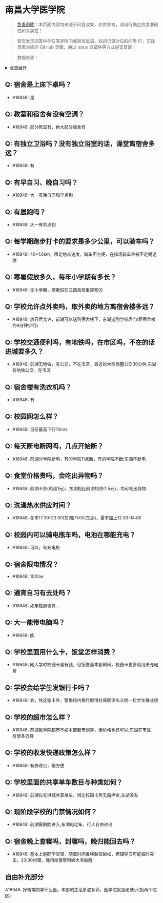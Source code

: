 # 南昌大学医学院

> [免责声明](https://colleges.chat/#_3)：本页面内容均来源于问卷收集，仅供参考，请自行确定信息准确性和真实性！

> 若您发现回答中存在答非所问或胡言乱语，欢迎记录对应的问卷 ID，前往页面对应的 GitHub 页面，通过 issue 或邮件等方式提交反馈！

> 数据来源：

<details><summary>点击展开</summary>
<ul>
<li>A18948: 匿名 (2023 年 06 月)</li>
</ul>
</details>

## Q: 宿舍是上床下桌吗？

- A18948: 是

## Q: 教室和宿舍有没有空调？

- A18948: 部分教室有，绝大部分宿舍有

## Q: 有独立卫浴吗？没有独立浴室的话，澡堂离宿舍多远？

- A18948: 有

## Q: 有早自习、晚自习吗？

- A18948: 大一有晚自习和早点到

## Q: 有晨跑吗？

- A18948: 大一有早点到

## Q: 每学期跑步打卡的要求是多少公里，可以骑车吗？

- A18948: 40\*1.6km，限定地点速度，骑车不方便，在操场骑车会被不定期逮住

## Q: 寒暑假放多久，每年小学期有多长？

- A18948: 无小学期，寒暑假在江西高校里算短的

## Q: 学校允许点外卖吗，取外卖的地方离宿舍楼多远？

- A18948: 放开后允许，前湖可以送到宿舍楼下，东湖送到学校后门(距宿舍楼约4分钟步行)

## Q: 学校交通便利吗，有地铁吗，在市区吗，不在的话进城要多久？

- A18948: 前湖无地铁，有公交，不在市区，最近的大型商圈公交30分钟;东湖有地铁公交，在市区

## Q: 宿舍楼有洗衣机吗？

- A18948: 有

## Q: 校园网怎么样？

- A18948: 目前最高下行10m/s

## Q: 每天断电断网吗，几点开始断？

- A18948: 前湖分学院断电，有的学院11点断，有的学院不断;东湖不断电

## Q: 食堂价格贵吗，会吃出异物吗？

- A18948: 前湖不贵(鸡蛋1元)，东湖相比前湖较贵(1.5元)，均可吃出异物

## Q: 洗澡热水供应时间？

- A18948: 冬季17:30-23:00(前湖)/1:00(东湖)，夏季加上12:30-14:00

## Q: 校园内可以骑电瓶车吗，电池在哪能充电？

- A18948: 可以，有充电桩

## Q: 宿舍限电情况？

- A18948: 1000w

## Q: 通宵自习有去处吗？

- A18948: 如果楼道也算...

## Q: 大一能带电脑吗？

- A18948: 能

## Q: 学校里面用什么卡，饭堂怎样消费？

- A18948: 刚入学时校园卡里有钱，但饭堂基本都刷码，校园卡更多地用来充电费

## Q: 学校会给学生发银行卡吗？

- A18948: 会，除这张卡外，警惕校内银行假借社保医保名义统一拉学生赚业绩

## Q: 学校的超市怎么样？

- A18948: 前湖医学院超市不如本部超市划算，但价格也还可以;东湖在市区，有很多选择

## Q: 学校的收发快递政策怎么样？

- A18948: 有快递点，很方便

## Q: 学校里面的共享单车数目与种类如何？

- A18948: 前湖仅有洪城共享单车，绑定校园卡后无需押金;东湖没有

## Q: 现阶段学校的门禁情况如何？

- A18948: 前湖需刷脸进入;东湖电动车、行人自由进出

## Q: 宿舍晚上查寝吗，封寝吗，晚归能回去吗？

- A18948: 基本上是同学查寝，随着时间推移越查越松，但辅导员可能临时突击。23:30封寝，晚归给宿管阿姨大爷敲醒

## 自由补充部分

A18948: 好端端的学什么医。本部的生活多姿多彩，医学院就是老破小(指两个院区)